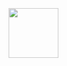 <div id="header" align="center">
  <img src="https://giphy.com/embed/zOvBKUUEERdNm" width="100"/>
</div>
